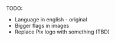 TODO:

-   Language in english - original
-   Bigger flags in images
-   Replace Pix logo with something (TBD)
